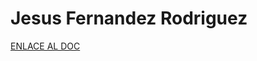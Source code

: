 # Jesus Fernandez Rodriguez

[ENLACE AL DOC](../../../static/PDFs/Protocolo/Jesus%20Fernandez%20Rodriguez.pdf)
